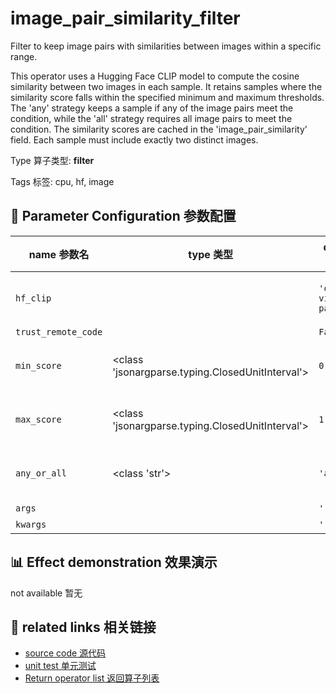# image_pair_similarity_filter

Filter to keep image pairs with similarities between images within a specific range.

This operator uses a Hugging Face CLIP model to compute the cosine similarity between
two images in each sample. It retains samples where the similarity score falls within
the specified minimum and maximum thresholds. The 'any' strategy keeps a sample if any
of the image pairs meet the condition, while the 'all' strategy requires all image pairs
to meet the condition. The similarity scores are cached in the 'image_pair_similarity'
field. Each sample must include exactly two distinct images.

Type 算子类型: **filter**

Tags 标签: cpu, hf, image

## 🔧 Parameter Configuration 参数配置
| name 参数名 | type 类型 | default 默认值 | desc 说明 |
|--------|------|--------|------|
| `hf_clip` |  | `'openai/clip-vit-base-patch32'` | clip model name on huggingface to compute |
| `trust_remote_code` |  | `False` |  |
| `min_score` | <class 'jsonargparse.typing.ClosedUnitInterval'> | `0.1` | The min similarity to keep samples. |
| `max_score` | <class 'jsonargparse.typing.ClosedUnitInterval'> | `1.0` | The max similarity to keep samples. |
| `any_or_all` | <class 'str'> | `'any'` | keep this sample with 'any' or 'all' strategy of |
| `args` |  | `''` | extra args |
| `kwargs` |  | `''` | extra args |

## 📊 Effect demonstration 效果演示
not available 暂无

## 🔗 related links 相关链接
- [source code 源代码](../../../data_juicer/ops/filter/image_pair_similarity_filter.py)
- [unit test 单元测试](../../../tests/ops/filter/test_image_pair_similarity_filter.py)
- [Return operator list 返回算子列表](../../Operators.md)